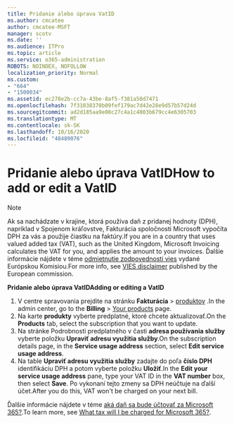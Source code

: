 ```yaml
---
title: Pridanie alebo úprava VatID
ms.author: cmcatee
author: cmcatee-MSFT
manager: scotv
ms.date: ''
ms.audience: ITPro
ms.topic: article
ms.service: o365-administration
ROBOTS: NOINDEX, NOFOLLOW
localization_priority: Normal
ms.custom:
- "664"
- "1500034"
ms.assetid: ec278e2b-cc7a-43be-8af5-f381a50d7471
ms.openlocfilehash: 7f31038370b09fef179ac7d42e28e9d57b57d24d
ms.sourcegitcommit: ad2d185aa9e08c27c4a1c4803b679cc4e6305703
ms.translationtype: MT
ms.contentlocale: sk-SK
ms.lasthandoff: 10/16/2020
ms.locfileid: "48489076"
---
```

# <a name="how-to-add-or-edit-a-vatid"></a><span data-ttu-id="d12a5-102">Pridanie alebo úprava VatID</span><span class="sxs-lookup"><span data-stu-id="d12a5-102">How to add or edit a VatID</span></span>

> [!NOTE]
> <span data-ttu-id="d12a5-103">Ak sa nachádzate v krajine, ktorá používa daň z pridanej hodnoty (DPH), napríklad v Spojenom kráľovstve, Fakturácia spoločnosti Microsoft vypočíta DPH za vás a použije čiastku na faktúry.</span><span class="sxs-lookup"><span data-stu-id="d12a5-103">If you are in a country that uses valued added tax (VAT), such as the United Kingdom, Microsoft Invoicing calculates the VAT for you, and applies the amount to your invoices.</span></span> <span data-ttu-id="d12a5-104">Ďalšie informácie nájdete v téme [odmietnutie zodpovednosti vies](https://go.microsoft.com/fwlink/p/?LinkID=841741) vydané Európskou Komisiou.</span><span class="sxs-lookup"><span data-stu-id="d12a5-104">For more info, see [VIES disclaimer](https://go.microsoft.com/fwlink/p/?LinkID=841741) published by the European commission.</span></span>

<span data-ttu-id="d12a5-105">**Pridanie alebo úprava VatID**</span><span class="sxs-lookup"><span data-stu-id="d12a5-105">**Adding or editing a VatID**</span></span>

1. <span data-ttu-id="d12a5-106">V centre spravovania prejdite na stránku **Fakturácia** \> [produktov](https://go.microsoft.com/fwlink/p/?linkid=842054) .</span><span class="sxs-lookup"><span data-stu-id="d12a5-106">In the admin center, go to the **Billing** \> [Your products](https://go.microsoft.com/fwlink/p/?linkid=842054) page.</span></span>
2. <span data-ttu-id="d12a5-107">Na karte **produkty** vyberte predplatné, ktoré chcete aktualizovať.</span><span class="sxs-lookup"><span data-stu-id="d12a5-107">On the **Products** tab, select the subscription that you want to update.</span></span>
3. <span data-ttu-id="d12a5-108">Na stránke Podrobnosti predplatného v časti **adresa používania služby** vyberte položku **Upraviť adresu využitia služby**.</span><span class="sxs-lookup"><span data-stu-id="d12a5-108">On the subscription details page, in the **Service usage address** section, select **Edit service usage address**.</span></span>
4. <span data-ttu-id="d12a5-109">Na table **Upraviť adresu využitia služby** zadajte do poľa **číslo DPH** identifikáciu DPH a potom vyberte položku **Uložiť**.</span><span class="sxs-lookup"><span data-stu-id="d12a5-109">In the **Edit your service usage address** pane, type your VAT ID in the **VAT number** box, then select **Save**.</span></span> <span data-ttu-id="d12a5-110">Po vykonaní tejto zmeny sa DPH neúčtuje na ďalší účet.</span><span class="sxs-lookup"><span data-stu-id="d12a5-110">After you do this, VAT won't be charged on your next bill.</span></span>

<span data-ttu-id="d12a5-111">Ďalšie informácie nájdete v téme [aká daň sa bude účtovať za Microsoft 365?](https://docs.microsoft.com/microsoft-365/commerce/billing-and-payments/tax-information#what-tax-will-i-be-charged).</span><span class="sxs-lookup"><span data-stu-id="d12a5-111">To learn more, see [What tax will I be charged for Microsoft 365?](https://docs.microsoft.com/microsoft-365/commerce/billing-and-payments/tax-information#what-tax-will-i-be-charged).</span></span>